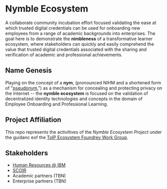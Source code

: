# Nymble Ecosystem
A collaborate community incubation effort focused validating the ease at which trusted digital credentials can be used for onboarding new employees from a range of academic backgrounds into enterprises. The goal here is to demonstrate the **nimbleness** of a transformative learner ecosystem, where stakeholders can quickly and easily comprehend the value that trusted digital credentials associated with the sharing and verification of academic and professional achievements. 

## Name Genesis
Playing on the concept of a **nym**, (pronounced NIHM and a shortened form of "[pseudonym](https://en.wikipedia.org/wiki/Pseudonym),") as a mechanism for concealing and protecting privacy on the Internet -- the **nymble ecosystem** is focused on the validation of decentralized identity technologies and concepts in the domain of Employee Onboarding and Professional Learning.

## Project Affiliation
This repo represents the activitives of the *Nymble Ecosystem Project* under the guidanc eof the [ToIP Ecosystem Foundrey Work Group](https://trustoverip.org/working-groups/ecosystem-foundry/).

## Stakeholders

* [Human Resources @ IBM](https://www.ibm.com/talent-management/hr-transformation)
* [SCOIR](https://www.scoir.com/) 
* Academic partners (TBN)
* Enterprise partners (TBN) 
